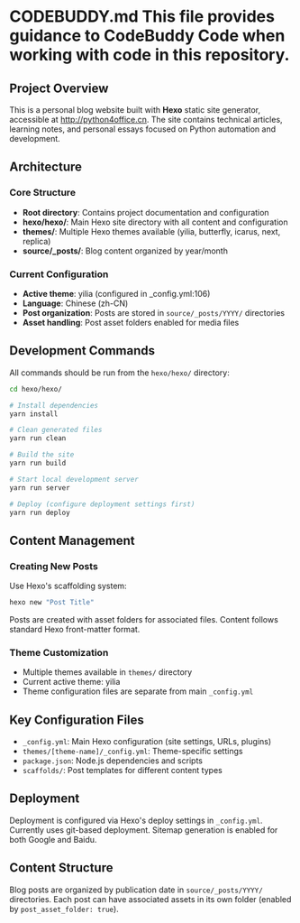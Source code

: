 # CODEBUDDY.md This file provides guidance to CodeBuddy Code when working with code in this repository.

## Project Overview

This is a personal blog website built with **Hexo** static site generator, accessible at http://python4office.cn. The site contains technical articles, learning notes, and personal essays focused on Python automation and development.

## Architecture

### Core Structure
- **Root directory**: Contains project documentation and configuration
- **hexo/hexo/**: Main Hexo site directory with all content and configuration
- **themes/**: Multiple Hexo themes available (yilia, butterfly, icarus, next, replica)
- **source/_posts/**: Blog content organized by year/month

### Current Configuration
- **Active theme**: yilia (configured in _config.yml:106)
- **Language**: Chinese (zh-CN)
- **Post organization**: Posts are stored in `source/_posts/YYYY/` directories
- **Asset handling**: Post asset folders enabled for media files

## Development Commands

All commands should be run from the `hexo/hexo/` directory:

```bash
cd hexo/hexo/

# Install dependencies
yarn install

# Clean generated files
yarn run clean

# Build the site
yarn run build

# Start local development server
yarn run server

# Deploy (configure deployment settings first)
yarn run deploy
```

## Content Management

### Creating New Posts
Use Hexo's scaffolding system:
```bash
hexo new "Post Title"
```

Posts are created with asset folders for associated files. Content follows standard Hexo front-matter format.

### Theme Customization
- Multiple themes available in `themes/` directory
- Current active theme: yilia
- Theme configuration files are separate from main `_config.yml`

## Key Configuration Files

- `_config.yml`: Main Hexo configuration (site settings, URLs, plugins)
- `themes/[theme-name]/_config.yml`: Theme-specific settings
- `package.json`: Node.js dependencies and scripts
- `scaffolds/`: Post templates for different content types

## Deployment

Deployment is configured via Hexo's deploy settings in `_config.yml`. Currently uses git-based deployment. Sitemap generation is enabled for both Google and Baidu.

## Content Structure

Blog posts are organized by publication date in `source/_posts/YYYY/` directories. Each post can have associated assets in its own folder (enabled by `post_asset_folder: true`).
